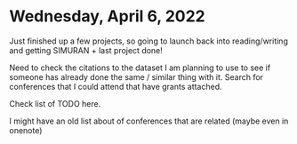 # Wednesday, April 6, 2022

Just finished up a few projects, so going to launch back into reading/writing and getting SIMURAN + last project done!

Need to check the citations to the dataset I am planning to use to see if someone has already done the same / similar thing with it.
Search for conferences that I could attend that have grants attached.

Check list of TODO here.

I might have an old list about of conferences that are related (maybe even in onenote)
